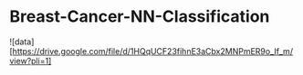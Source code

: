 # Breast-Cancer-NN-Classification
![data][https://drive.google.com/file/d/1HQqUCF23fihnE3aCbx2MNPmER9o_If_m/view?pli=1]
